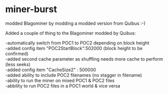 # miner-burst
modded Blagominer by modding a modded version from Quibus :-)

Added a couple of thing to the Blagominer modded by Quibus:

-automatically switch from POC1 to POC2 depending on block height<BR>
-added config item "POC2StartBlock":502000 (block height to be confirmed)<BR>
-added second cache parameter as shuffling needs more cache to perform (less seeks)<BR>
-added config item "CacheSize2" : 500000<BR>
-added ability to include POC2 filenames (no stagger in filename)<BR>
-ability to run the miner on mixed POC1 & POC2 files<BR>
-abbility to run POC2 files in a POC1 world & vice versa<BR>
